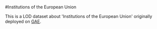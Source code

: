 #Institutions of the European Union

This is a LOD dataset about 'Institutions of the European Union' originally deployed on [GAE](http://eu-institutions.appspot.com/).

